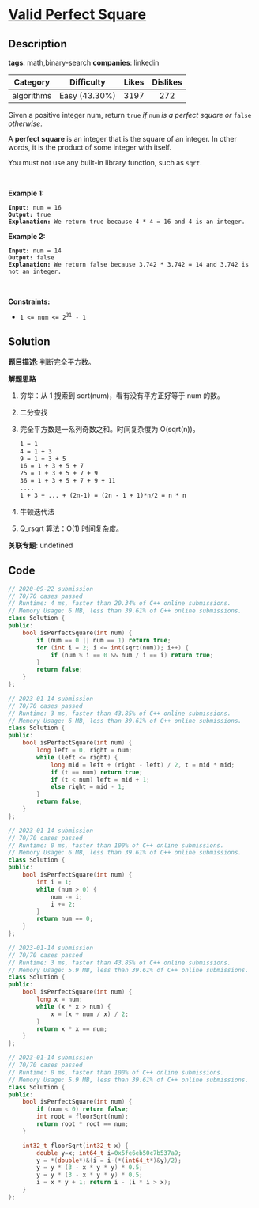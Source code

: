 # [Valid Perfect Square](https://leetcode.com/problems/valid-perfect-square/description/)

## Description

**tags**: math,binary-search
**companies**: linkedin

|  Category  |  Difficulty   | Likes | Dislikes |
| :--------: | :-----------: | :---: | :------: |
| algorithms | Easy (43.30%) | 3197  |   272    |

<p>Given a positive integer num, return <code>true</code> <em>if</em> <code>num</code> <em>is a perfect square or</em> <code>false</code> <em>otherwise</em>.</p>

<p>A <strong>perfect square</strong> is an integer that is the square of an integer. In other words, it is the product of some integer with itself.</p>

<p>You must not use any built-in library function, such as <code>sqrt</code>.</p>

<p>&nbsp;</p>
<p><strong class="example">Example 1:</strong></p>

<pre><code><strong>Input:</strong> num = 16
<strong>Output:</strong> true
<strong>Explanation:</strong> We return true because 4 * 4 = 16 and 4 is an integer.</code></pre>

<p><strong class="example">Example 2:</strong></p>

<pre><code><strong>Input:</strong> num = 14
<strong>Output:</strong> false
<strong>Explanation:</strong> We return false because 3.742 * 3.742 = 14 and 3.742 is not an integer.</code></pre>

<p>&nbsp;</p>
<p><strong>Constraints:</strong></p>

<ul>
  <li><code>1 &lt;= num &lt;= 2<sup>31</sup> - 1</code></li>
</ul>



## Solution

**题目描述**: 判断完全平方数。

**解题思路**

1. 穷举：从 1 搜索到 sqrt(num)，看有没有平方正好等于 num 的数。
2. 二分查找
3. 完全平方数是一系列奇数之和。时间复杂度为 O(sqrt(n))。

   ```txt
   1 = 1
   4 = 1 + 3
   9 = 1 + 3 + 5
   16 = 1 + 3 + 5 + 7
   25 = 1 + 3 + 5 + 7 + 9
   36 = 1 + 3 + 5 + 7 + 9 + 11
   ....
   1 + 3 + ... + (2n-1) = (2n - 1 + 1)*n/2 = n * n
   ```

4. 牛顿迭代法
5. Q_rsqrt 算法：O(1) 时间复杂度。

**关联专题**: undefined

## Code

```cpp
// 2020-09-22 submission
// 70/70 cases passed
// Runtime: 4 ms, faster than 20.34% of C++ online submissions.
// Memory Usage: 6 MB, less than 39.61% of C++ online submissions.
class Solution {
public:
    bool isPerfectSquare(int num) {
        if (num == 0 || num == 1) return true;
        for (int i = 2; i <= int(sqrt(num)); i++) {
            if (num % i == 0 && num / i == i) return true;
        }
        return false;
    }
};
```

```cpp
// 2023-01-14 submission
// 70/70 cases passed
// Runtime: 3 ms, faster than 43.85% of C++ online submissions.
// Memory Usage: 6 MB, less than 39.61% of C++ online submissions.
class Solution {
public:
    bool isPerfectSquare(int num) {
        long left = 0, right = num;
        while (left <= right) {
            long mid = left + (right - left) / 2, t = mid * mid;
            if (t == num) return true;
            if (t < num) left = mid + 1;
            else right = mid - 1;
        }
        return false;
    }
};
```

```cpp
// 2023-01-14 submission
// 70/70 cases passed
// Runtime: 0 ms, faster than 100% of C++ online submissions.
// Memory Usage: 6 MB, less than 39.61% of C++ online submissions.
class Solution {
public:
    bool isPerfectSquare(int num) {
        int i = 1;
        while (num > 0) {
            num -= i;
            i += 2;
        }
        return num == 0;
    }
};
```

```cpp
// 2023-01-14 submission
// 70/70 cases passed
// Runtime: 3 ms, faster than 43.85% of C++ online submissions.
// Memory Usage: 5.9 MB, less than 39.61% of C++ online submissions.
class Solution {
public:
    bool isPerfectSquare(int num) {
        long x = num;
        while (x * x > num) {
            x = (x + num / x) / 2;
        }
        return x * x == num;
    }
};
```

```cpp
// 2023-01-14 submission
// 70/70 cases passed
// Runtime: 0 ms, faster than 100% of C++ online submissions.
// Memory Usage: 5.9 MB, less than 39.61% of C++ online submissions.
class Solution {
public:
    bool isPerfectSquare(int num) {
        if (num < 0) return false;
        int root = floorSqrt(num);
        return root * root == num;
    }

    int32_t floorSqrt(int32_t x) {
        double y=x; int64_t i=0x5fe6eb50c7b537a9;
        y = *(double*)&(i = i-(*(int64_t*)&y)/2);
        y = y * (3 - x * y * y) * 0.5;
        y = y * (3 - x * y * y) * 0.5;
        i = x * y + 1; return i - (i * i > x);
    }
};
```
